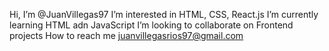 Hi, I’m @JuanVillegas97
I’m interested in HTML, CSS, React.js
I’m currently learning HTML adn JavaScript
I’m looking to collaborate on Frontend projects
How to reach me juanvillegasrios97@gmail.com

